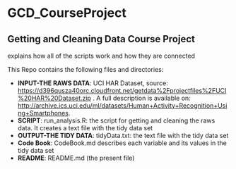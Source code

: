 # GCD_CourseProject
## Getting and Cleaning Data Course Project
explains how all of the scripts work and how they are connected

This Repo contains the following files and directories:
- **INPUT-THE RAWS DATA**: UCI HAR Dataset, source: https://d396qusza40orc.cloudfront.net/getdata%2Fprojectfiles%2FUCI%20HAR%20Dataset.zip . A full description is available on: http://archive.ics.uci.edu/ml/datasets/Human+Activity+Recognition+Using+Smartphones. 
- **SCRIPT**: run_analysis.R: the script for getting and cleaning the raws data. It creates a text file with the tidy data set
- **OUTPUT-THE TIDY DATA**: tidyData.txt: the text file with the tidy data set
- **Code Book**: CodeBook.md describes each variable and its values in the tidy data set
- **README**: README.md (the present file)

